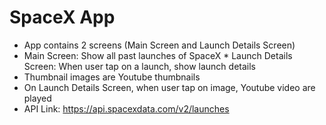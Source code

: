 # SpaceX App

* App contains 2 screens (Main Screen and Launch Details Screen)
* Main Screen: Show all past launches of SpaceX
* Launch Details Screen: When user tap on a launch, show launch details
* Thumbnail images are Youtube thumbnails
* On Launch Details Screen, when user tap on image, Youtube video are played
* API Link: https://api.spacexdata.com/v2/launches